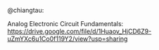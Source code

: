 @chiangtau:   

Analog Electronic Circuit Fundamentals: 
https://drive.google.com/file/d/1Huaov_HjCD6Z9-uZmYXc6u1Co0f119Y2/view?usp=sharing